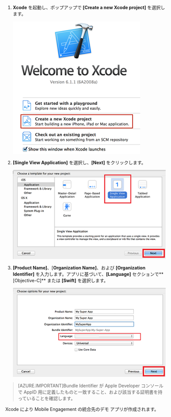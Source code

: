 1. **Xcode** を起動し、ポップアップで **[Create a new Xcode project]** を選択します。

	![](./media/mobile-engagement-create-new-ios-app/xcode-new-project.png)

2. **[Single View Application]** を選択し、**[Next]** をクリックします。

	![](./media/mobile-engagement-create-new-ios-app/xcode-simple-view.png)

3. **[Product Name]**、[**Organization Name]**、および **[Organization Identifier]** を入力します。アプリに基づいて、**[Language]** セクションで**[Objective-C]** または **[Swift]** を選択します。

	![](./media/mobile-engagement-create-new-ios-app/xcode-project-props.png)

> [AZURE.IMPORTANT]Bundle Identifier が Apple Developer コンソールで AppID 用に定義したものと一致すること、および該当する証明書を持っていることを確認します。

Xcode により Mobile Engagement の統合先のデモ アプリが作成されます。

<!---HONumber=Oct15_HO1-->